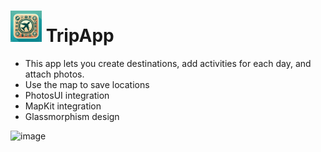 # <img src="https://github.com/maxreuben/TripApp/blob/main/TripApp/Assets.xcassets/AppIcon.appiconset/TravelApp.png" alt="TripApp.png" title="TripApp" width="50" height="50"/> TripApp

* This app lets you create destinations, add
activities for each day, and attach photos.
* Use the map to save locations
* PhotosUI integration
* MapKit integration
* Glassmorphism design

![image](https://github.com/maxreuben/TripApp/assets/28548154/d82f4db3-d1a0-4be2-9763-3d16d8db92d6)
